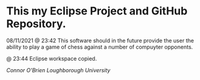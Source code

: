
# This my Eclipse Project and GitHub Repository.

08/11/2021 @ 23:42
This software should in the future provide the user the ability to play a game of chess against a number of compuyter opponents.

@ 23:44
Eclipse workspace copied. 



*Connor O'Brien*
*Loughborough University*
